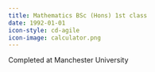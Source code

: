 ```yaml
---
title: Mathematics BSc (Hons) 1st class
date: 1992-01-01
icon-style: cd-agile
icon-image: calculator.png
---
```

Completed at Manchester University